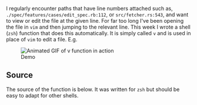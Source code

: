 I regularly encounter paths that have line numbers attached such as,
`./spec/features/cases/edit_spec.rb:112`, or `src/fetcher.rs:543`, and want to
view or edit the file at the given line. For far too long I've been opening the
file in `vim` and then jumping to the relevant line. This week I wrote a shell
(`zsh`) function that does this automatically. It is simply called `v` and is
used in place of `vim` to edit a file. E.g.

<figure>
  <img src="/images/2015/vDemo.gif" style="max-width: 490px; max-height: 362px" alt="Animated GIF of v function in action">
  <figcaption>Demo</figcaption>
</figure>

## Source

The source of the function is below. It was written for `zsh` but should be
easy to adapt for other shells.

<script src="https://gist.github.com/wezm/f18e3ec540e7b59337fc.js"></script>


